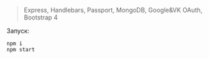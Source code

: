 >Express, Handlebars, Passport, MongoDB, Google&VK OAuth, Bootstrap 4

Запуск:
```
npm i
npm start
```
